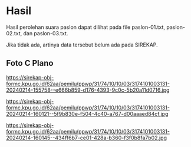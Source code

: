 # Hasil

Hasil perolehan suara paslon dapat dilihat pada file paslon-01.txt, paslon-02.txt, dan paslon-03.txt.

Jika tidak ada, artinya data tersebut belum ada pada SIREKAP.

## Foto C Plano

https://sirekap-obj-formc.kpu.go.id/62aa/pemilu/ppwp/31/74/10/10/03/3174101003131-20240214-155758--e666b859-d176-4393-9c0c-5b20a11d0716.jpg

https://sirekap-obj-formc.kpu.go.id/62aa/pemilu/ppwp/31/74/10/10/03/3174101003131-20240214-160121--5f9b830e-f504-4c40-a767-d00aaaed84cf.jpg

https://sirekap-obj-formc.kpu.go.id/62aa/pemilu/ppwp/31/74/10/10/03/3174101003131-20240214-160145--434ff6b7-ce01-428a-b360-f3f0b8fa7b02.jpg
